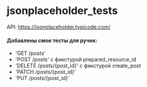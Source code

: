 # jsonplaceholder_tests
API: https://jsonplaceholder.typicode.com/

#### Добавлены смок тесты для ручек:
- 'GET /posts'
- 'POST /posts' с фикстурой prepared_resource_id
- 'DELETE /posts/{post_id}' с фикстурой create_post
- 'PATCH /posts/{post_id}'
- 'PUT /posts/{post_id}'
